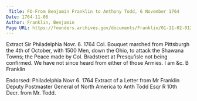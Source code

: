 ```yaml
---
 Title: FO-From Benjamin Franklin to Anthony Todd, 6 November 1764
Date: 1764-11-06
Author: Franklin, Benjamin
Page URL: https://founders.archives.gov/documents/Franklin/01-11-02-0129
---
```


Extract
Sir
Philadelphia Novr. 6. 1764
Col. Bouquet marched from Pittsburgh the 4th of October, with 1500 Men, down the Ohio, to attack the Shawana Towns; the Peace made by Col. Bradstreet at Presqu’isle not being confirmed. We have not since heard from either of those Armies. I am &c.
B Franklin
 
Endorsed: Philadelphia Novr 6. 1764 Extract of a Letter from Mr Franklin Deputy Postmaster General of North America to Anth Todd Esqr R 10th Decr. from Mr. Todd.

